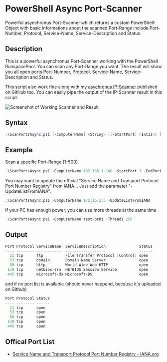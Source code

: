 # PowerShell Async Port-Scanner

Powerful asynchronus Port-Scanner which returns a custom PowerShell-Object with basic informations about the scanned Port-Range include Port-Number, Protocol, Service-Name, Service-Description and Status.

## Description

This is a powerful asynchronus Port-Scanner working with the PowerShell RunspacePool. You can scan any Port-Range you want. The result will show you all open ports Port-Number, Protocol, Service-Name, Service-Description and Status.
    
This script also work fine along with my [asychronus IP-Scanner](https://github.com/BornToBeRoot/PowerShell_Async-IPScanner) published on GitHub too. You can easily pipe the output of the IP-Scanner result in this script.

![Screenshot of Working Scanner and Result](https://github.com/BornToBeRoot/PowerShell_Async-PortScanner/blob/master/Documentation/ScanPortsAsync_Result.png?raw=true)

## Syntax

```powershell
.\ScanPortsAsync.ps1 [-ComputerName] <String> [[-StartPort] <Int32>] [[-EndPort] <Int32>] [[-Threads] <Int32>] [[-UpdateListFromIANA]] [[-Force]] [<CommonParameters>]
```

## Example

Scan a specific Port-Range (1-500)

```powershell
.\ScanPortsAsync.ps1 -ComputerName 192.168.1.100 -StartPort 1 -EndPort 500 | Format-Table
``` 

You may want to update the official "Service Name and Transport Protocol Port Number Registry" from IANA... Just add the parameter "-UpdateListFromIANA".

```powershell
.\ScanPortsAsync.ps1 -ComputerName 172.16.2.5 -UpdateListFromIANA
``` 
If your PC has enough power, you can use more threads at the same time

```powershell
.\ScanPortsAsync.ps1 -ComputerName test-pc01 -Threads 250
```

## Output 

```powershell
Port Protocol ServiceName  ServiceDescription               Status
---- -------- -----------  ------------------               ------
  21 tcp      ftp          File Transfer Protocol [Control] open
  53 tcp      domain       Domain Name Server               open
  80 tcp      http         World Wide Web HTTP              open
 139 tcp      netbios-ssn  NETBIOS Session Service          open
 445 tcp      microsoft-ds Microsoft-DS                     open
``` 

and if no port list is available (should never happend, because it's uploaded on Github)

```powershell
Port Protocol Status
---- -------- ------
  21 tcp      open
  53 tcp      open
  80 tcp      open
 139 tcp      open
 445 tcp      open
```

## Offical Port List

* [Service Name and Transport Protocol Port Number Registry - IANA.org](https://www.iana.org/assignments/service-names-port-numbers/service-names-port-numbers.xml)
